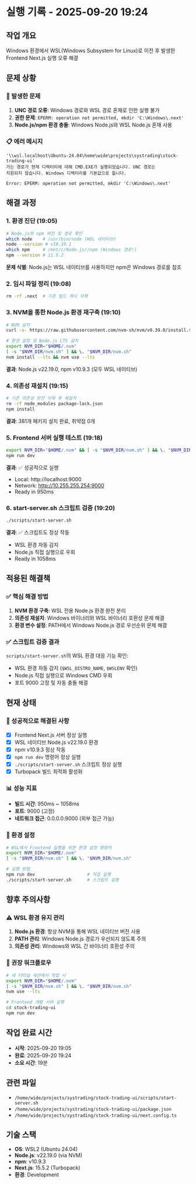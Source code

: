 # 실행 기록 - 2025-09-20 19:24

## 작업 개요
Windows 환경에서 WSL(Windows Subsystem for Linux)로 이전 후 발생한 Frontend Next.js 실행 오류 해결

## 문제 상황

### 🚨 발생한 문제
1. **UNC 경로 오류**: Windows 경로와 WSL 경로 혼재로 인한 실행 불가
2. **권한 문제**: `EPERM: operation not permitted, mkdir 'C:\Windows\.next'`
3. **Node.js/npm 환경 충돌**: Windows Node.js와 WSL Node.js 혼재 사용

### 📋 에러 메시지
```
'\\wsl.localhost\Ubuntu-24.04\home\wide\projects\systrading\stock-trading-ui'
가는 경로가 현재 디렉터리에 대해 CMD.EXE가 실행되었습니다. UNC 경로는
지원되지 않습니다. Windows 디렉터리를 기본값으로 둡니다.

Error: EPERM: operation not permitted, mkdir 'C:\Windows\.next'
```

## 해결 과정

### 1. 환경 진단 (19:05)
```bash
# Node.js와 npm 버전 및 경로 확인
which node    # /usr/bin/node (WSL 네이티브)
node --version # v18.19.1
which npm     # /mnt/c/Node.js//npm (Windows 경로!)
npm --version # 11.5.2
```

**문제 식별**: Node.js는 WSL 네이티브를 사용하지만 npm은 Windows 경로를 참조

### 2. 임시 파일 정리 (19:08)
```bash
rm -rf .next  # 기존 빌드 캐시 삭제
```

### 3. NVM을 통한 Node.js 환경 재구축 (19:10)
```bash
# NVM 설치
curl -o- https://raw.githubusercontent.com/nvm-sh/nvm/v0.39.0/install.sh | bash

# 환경 설정 및 Node.js LTS 설치
export NVM_DIR="$HOME/.nvm"
[ -s "$NVM_DIR/nvm.sh" ] && \. "$NVM_DIR/nvm.sh"
nvm install --lts && nvm use --lts
```

**결과**: Node.js v22.19.0, npm v10.9.3 (모두 WSL 네이티브)

### 4. 의존성 재설치 (19:15)
```bash
# 기존 의존성 완전 삭제 후 재설치
rm -rf node_modules package-lock.json
npm install
```

**결과**: 381개 패키지 설치 완료, 취약점 0개

### 5. Frontend 서버 실행 테스트 (19:18)
```bash
export NVM_DIR="$HOME/.nvm" && [ -s "$NVM_DIR/nvm.sh" ] && \. "$NVM_DIR/nvm.sh"
npm run dev
```

**결과**: ✅ 성공적으로 실행
- Local: http://localhost:9000
- Network: http://10.255.255.254:9000
- Ready in 950ms

### 6. start-server.sh 스크립트 검증 (19:20)
```bash
./scripts/start-server.sh
```

**결과**: ✅ 스크립트도 정상 작동
- WSL 환경 자동 감지
- Node.js 직접 실행으로 우회
- Ready in 1058ms

## 적용된 해결책

### ✅ 핵심 해결 방법
1. **NVM 환경 구축**: WSL 전용 Node.js 환경 완전 분리
2. **의존성 재설치**: Windows 바이너리와 WSL 바이너리 호환성 문제 해결
3. **환경 변수 설정**: PATH에서 Windows Node.js 경로 우선순위 문제 해결

### ✅ 스크립트 검증 결과
`scripts/start-server.sh`의 WSL 환경 대응 기능 확인:
- WSL 환경 자동 감지 (`$WSL_DISTRO_NAME`, `$WSLENV` 확인)
- Node.js 직접 실행으로 Windows CMD 우회
- 포트 9000 고정 및 자동 충돌 해결

## 현재 상태

### 🚀 성공적으로 해결된 사항
- [x] Frontend Next.js 서버 정상 실행
- [x] WSL 네이티브 Node.js v22.19.0 환경
- [x] npm v10.9.3 정상 작동
- [x] `npm run dev` 명령어 정상 실행
- [x] `./scripts/start-server.sh` 스크립트 정상 실행
- [x] Turbopack 빌드 최적화 활성화

### 📊 성능 지표
- **빌드 시간**: 950ms ~ 1058ms
- **포트**: 9000 (고정)
- **네트워크 접근**: 0.0.0.0:9000 (외부 접근 가능)

### 🔧 환경 설정
```bash
# WSL에서 Frontend 실행을 위한 환경 설정 명령어
export NVM_DIR="$HOME/.nvm"
[ -s "$NVM_DIR/nvm.sh" ] && \. "$NVM_DIR/nvm.sh"

# 실행 방법
npm run dev                    # 직접 실행
./scripts/start-server.sh      # 스크립트 실행
```

## 향후 주의사항

### ⚠️ WSL 환경 유지 관리
1. **Node.js 환경**: 항상 NVM을 통해 WSL 네이티브 버전 사용
2. **PATH 관리**: Windows Node.js 경로가 우선되지 않도록 주의
3. **의존성 관리**: Windows와 WSL 간 바이너리 호환성 주의

### 📝 권장 워크플로우
```bash
# 새 터미널 세션에서 작업 시
export NVM_DIR="$HOME/.nvm"
[ -s "$NVM_DIR/nvm.sh" ] && \. "$NVM_DIR/nvm.sh"
nvm use --lts

# Frontend 개발 서버 실행
cd stock-trading-ui
npm run dev
```

## 작업 완료 시간
- **시작**: 2025-09-20 19:05
- **완료**: 2025-09-20 19:24
- **소요 시간**: 19분

## 관련 파일
- `/home/wide/projects/systrading/stock-trading-ui/scripts/start-server.sh`
- `/home/wide/projects/systrading/stock-trading-ui/package.json`
- `/home/wide/projects/systrading/stock-trading-ui/next.config.ts`

## 기술 스택
- **OS**: WSL2 (Ubuntu 24.04)
- **Node.js**: v22.19.0 (via NVM)
- **npm**: v10.9.3
- **Next.js**: 15.5.2 (Turbopack)
- **환경**: Development